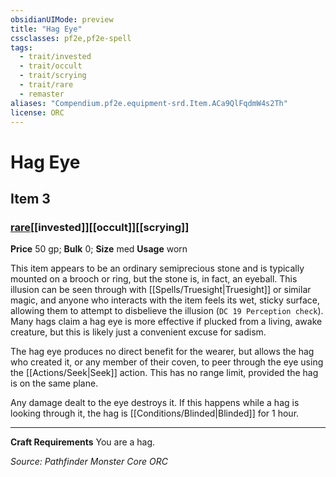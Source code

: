 ```yaml
---
obsidianUIMode: preview
title: "Hag Eye"
cssclasses: pf2e,pf2e-spell
tags:
  - trait/invested
  - trait/occult
  - trait/scrying
  - trait/rare
  - remaster
aliases: "Compendium.pf2e.equipment-srd.Item.ACa9QlFqdmW4s2Th"
license: ORC
---
```

# Hag Eye
## Item 3
### [rare](rare "Rare Rarity Trait")[[invested]][[occult]][[scrying]]


**Price** 50 gp; 
**Bulk** 0; **Size** med
**Usage** worn

This item appears to be an ordinary semiprecious stone and is typically mounted on a brooch or ring, but the stone is, in fact, an eyeball. This illusion can be seen through with [[Spells/Truesight|Truesight]] or similar magic, and anyone who interacts with the item feels its wet, sticky surface, allowing them to attempt to disbelieve the illusion (`DC 19 Perception check`). Many hags claim a hag eye is more effective if plucked from a living, awake creature, but this is likely just a convenient excuse for sadism.

The hag eye produces no direct benefit for the wearer, but allows the hag who created it, or any member of their coven, to peer through the eye using the [[Actions/Seek|Seek]] action. This has no range limit, provided the hag is on the same plane.

Any damage dealt to the eye destroys it. If this happens while a hag is looking through it, the hag is [[Conditions/Blinded|Blinded]] for 1 hour.

* * *

**Craft Requirements** You are a hag.

*Source: Pathfinder Monster Core*
*ORC*